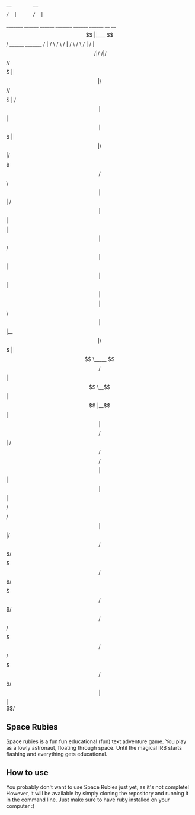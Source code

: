                                                                              __        __                     
                                                                            /  |      /  |                    
  _______   ______    ______    _______   ______          ______   __    __ $$ |____  $$/   ______    _______ 
 /       | /      \  /      \  /       | /      \        /      \ /  |  /  |$$      \ /  | /      \  /       |
/$$$$$$$/ /$$$$$$  | $$$$$$  |/$$$$$$$/ /$$$$$$  |      /$$$$$$  |$$ |  $$ |$$$$$$$  |$$ |/$$$$$$  |/$$$$$$$/ 
$$      \ $$ |  $$ | /    $$ |$$ |      $$    $$ |      $$ |  $$/ $$ |  $$ |$$ |  $$ |$$ |$$    $$ |$$      \ 
 $$$$$$  |$$ |__$$ |/$$$$$$$ |$$ \_____ $$$$$$$$/       $$ |      $$ \__$$ |$$ |__$$ |$$ |$$$$$$$$/  $$$$$$  |
/     $$/ $$    $$/ $$    $$ |$$       |$$       |      $$ |      $$    $$/ $$    $$/ $$ |$$       |/     $$/ 
$$$$$$$/  $$$$$$$/   $$$$$$$/  $$$$$$$/  $$$$$$$/       $$/        $$$$$$/  $$$$$$$/  $$/  $$$$$$$/ $$$$$$$/  
          $$ |                                                                                                
          $$ |                                                                                                
          $$/                                                                                                 
          
          
## Space Rubies

Space rubies is a fun fun educational (fun) text adventure game. You play as a lowly astronaut, floating through space. Until the magical IRB starts flashing and everything gets educational.

## How to use

You probably don't want to use Space Rubies just yet, as it's not complete! However, it will be available by simply cloning the repository and running it in the command line. Just make sure to have ruby installed on your computer :)

